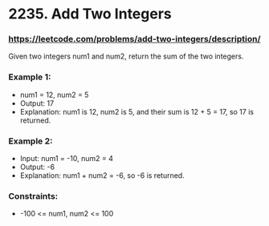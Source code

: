 # 2235. Add Two Integers
### https://leetcode.com/problems/add-two-integers/description/

Given two integers num1 and num2, return the sum of the two integers.

### Example 1:
 - num1 = 12, num2 = 5
 - Output: 17
 - Explanation: num1 is 12, num2 is 5, and their sum is 12 + 5 = 17, so 17 is returned.

### Example 2:
 - Input: num1 = -10, num2 = 4
 - Output: -6
 - Explanation: num1 + num2 = -6, so -6 is returned.

### Constraints:
 - -100 <= num1, num2 <= 100
